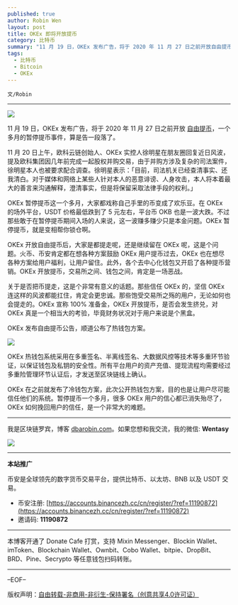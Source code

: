 ```yaml
---
published: true
author: Robin Wen
layout: post
title: OKEx 即将开放提币
category: 比特币
summary: "11 月 19 日，OKEx 发布广告，将于 2020 年 11 月 27 日之前开放自由提币，一个多月的暂停提币事件，算是告一段落了。11 月 20 日上午，欧科云链创始人、OKEx 实控人徐明星在朋友圈回复近日风波，提及欧科集团因几年前完成一起股权并购交易，由于并购方涉及复杂的司法案件，徐明星本人也被要求配合调查。徐明星表示：「目前，司法机关已经查清事实、还我清白。对于媒体和网络上某些人针对本人的恶意诽谤、人身攻击，本人将本着最大的善言来沟通解释，澄清事实，但是将保留采取法律手段的权利。」暂停提币一个多月，很多 OKEx 用户的信心都已消失殆尽了，OKEx 如何挽回用户的信任，是一个非常大的难题。"
tags:
  - 比特币
  - Bitcoin
  - OKEx
---
```


`文/Robin`

***

![](https://cdn.dbarobin.com/iyr5xy3.png)

11 月 19 日，OKEx 发布广告，将于 2020 年 11 月 27 日之前开放 [自由提币](https://www.okex.com/support/hc/zh-cn/articles/360052758931)，一个多月的暂停提币事件，算是告一段落了。

11 月 20 日上午，欧科云链创始人、OKEx 实控人徐明星在朋友圈回复近日风波，提及欧科集团因几年前完成一起股权并购交易，由于并购方涉及复杂的司法案件，徐明星本人也被要求配合调查。徐明星表示：「目前，司法机关已经查清事实、还我清白。对于媒体和网络上某些人针对本人的恶意诽谤、人身攻击，本人将本着最大的善言来沟通解释，澄清事实，但是将保留采取法律手段的权利。」

OKEx 暂停提币这一个多月，大家都戏称自己手里的币变成了欢乐豆。在 OKEx 的场外平台，USDT 价格最低跌到了 5 元左右，平台币 OKB 也是一波大跌。不过那些敢于在暂停提币期间入场的人来说，这一波赚多赚少只是本金问题。OKEx 暂停提币，就是变相帮你锁仓啊。

OKEx 开放自由提币后，大家是都提走呢，还是继续留在 OKEx 呢，这是个问题。火币、币安肯定都在想各种方案鼓励 OKEx 用户提币过去，OKEx 也在想尽各种方案给用户福利，让用户留住。此外，各个去中心化钱包又开启了各种提币营销。OKEx 开放提币，交易所之间、钱包之间，肯定是一场恶战。

关于是否把币提走，这是个非常有意义的话题。那些信任 OKEx 的，坚信 OKEx 连这样的风波都能扛住，肯定会更忠诚。那些饱受交易所之殇的用户，无论如何也会提走的。OKEx 宣称 100% 准备金，OKEx 开放提币，是否会发生挤兑，对 OKEx 真是一个相当大的考验，毕竟财务状况对于用户来说是个黑盒。

OKEx 发布自由提币公告，顺道公布了热钱包方案。

![](https://cdn.dbarobin.com/oq5db5n.png)

OKEx 热钱包系统采用在多重签名、半离线签名、大数据风控等技术等多重环节验证，以保证钱包及私钥的安全性。所有平台用户的资产充值、提现流程均需要经过多重险管理环节认证后，才发送至区块链线上确认。

OKEx 在之前就发布了冷钱包方案，此次公开热钱包方案，目的也是让用户尽可能信任他们的系统。暂停提币一个多月，很多 OKEx 用户的信心都已消失殆尽了，OKEx 如何挽回用户的信任，是一个非常大的难题。

***

我是区块链罗宾，博客 [dbarobin.com](https://dbarobin.com/)。如果您想和我交流，我的微信: **Wentasy**

![](https://cdn.dbarobin.com/v4yywe2.png)

***

**本站推广**

币安是全球领先的数字货币交易平台，提供比特币、以太坊、BNB 以及 USDT 交易。

* 币安注册: [https://accounts.binancezh.cc/cn/register/?ref=11190872](https://accounts.binancezh.cc/cn/register/?ref=11190872)
* 邀请码: **11190872**

***

本博客开通了 Donate Cafe 打赏，支持 Mixin Messenger、Blockin Wallet、imToken、Blockchain Wallet、Ownbit、Cobo Wallet、bitpie、DropBit、BRD、Pine、Secrypto 等任意钱包扫码转账。

<center>
    <div class="--donate-button"
         data-button-id="f8b9df0d-af9a-460d-8258-d3f435445075"
    ></div>
</center>

***

–EOF–

版权声明：[自由转载-非商用-非衍生-保持署名（创意共享4.0许可证）](http://creativecommons.org/licenses/by-nc-nd/4.0/deed.zh)